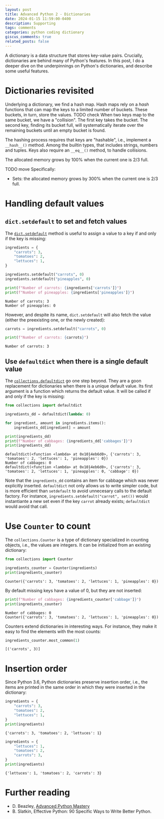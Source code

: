 ```yaml
---
layout: post
title: Advanced Python 2 - Dictionaries
date: 2024-01-15 11:59:00-0400
description: Supporting 
tags: comments
categories: python coding dictionary
giscus_comments: true
related_posts: false
---
```


A dictionary is a data structure that stores key-value pairs. Crucially, dictionaries are behind many of Python's features. In this post, I do a deeper dive on the underpinnings on Python's dictionaries, and describe some useful features.

# Dictionaries revisited

Underlying a dictionary, we find a hash map. Hash maps rely on a *hash* functions that can map the keys to a limited number of buckets. These buckets, in turn, store the values. 
TODO check
When two keys map to the same bucket, we have a "collision". The first key takes the bucket. The second key, finding its bucket full, will systematically iterate over the remaining buckets until an empty bucket is found.

The hashing process requires that keys are "hashable", i.e., implement a `__hash__()` method. Among the builtin types, that includes strings, numbers and tuples. Keys also require an `__eq__()` method, to handle collisions.

The allocated memory grows by 100% when the current one is 2/3 full.

TODO move
Specifically:

- Sets: the allocated memory grows by 300% when the current one is 2/3 full.

# Handling default values
## `dict.setdefault` to set and fetch values

The [`dict.setdefault`](https://docs.python.org/3.8/library/stdtypes.html#dict.setdefault) method is useful to assign a value to a key if and only if the key is missing:

```python
ingredients = {
    "carrots": 3,
    "tomatoes": 2,
    "lettuces": 1,
}

ingredients.setdefault("carrots", 0)
ingredients.setdefault("pineapples", 0)

print(f"Number of carrots: {ingredients['carrots']}")
print(f"Number of pineapples: {ingredients['pineapples']}")
```
```
Number of carrots: 3
Number of pineapples: 0
```

However, and despite its name, `dict.setdefault` will also fetch the value (either the preexisting one, or the newly created):

```python
carrots = ingredients.setdefault("carrots", 0)

print(f"Number of carrots: {carrots}")
```
```
Number of carrots: 3
```

## Use `defaultdict` when there is a single default value

The [`collections.defaultdict`](https://docs.python.org/3/library/collections.html#collections.defaultdict) go one step beyond. They are a goon replacement for dictionaries when there is a unique default value. Its first argument is a function which returns the default value. It will be called if and only if the key is missing:

```python
from collections import defaultdict

ingredients_dd = defaultdict(lambda: 0) 

for ingredient, amount in ingredients.items():
    ingredients_dd[ingredient] = amount

print(ingredients_dd)
print(f"Number of cabbages: {ingredients_dd['cabbages']}")
print(ingredients_dd)
```
```
defaultdict(<function <lambda> at 0x1014eb6d0>, {'carrots': 3, 'tomatoes': 2, 'lettuces': 1, 'pineapples': 0})
Number of cabbages: 0
defaultdict(<function <lambda> at 0x1014eb6d0>, {'carrots': 3, 'tomatoes': 2, 'lettuces': 1, 'pineapples': 0, 'cabbage': 0})
```

Note that the `ingredients_dd` contains an item for cabbage which was never explicitly inserted. `defaultdict` not only allows us to write simpler code, but is more efficient than `setdefault` to avoid unnecesary calls to the default factory. For instance, `ingredients.setdefault("carrot", set())` would instantiante a new set even if the key `carrot` already exists; `defaultdict` would avoid that call. 

# Use `Counter` to count

The `collections.Counter` is a type of dictionary specialized in counting objects, i.e., the values are integers. It can be initialized from an existing dictionary: 

```python
from collections import Counter

ingredients_counter = Counter(ingredients)
print(ingredients_counter)
```
```
Counter({'carrots': 3, 'tomatoes': 2, 'lettuces': 1, 'pineapples': 0})
```

By default missing keys have a value of 0, but they are not inserted:

```python
print(f"Number of cabbages: {ingredients_counter['cabbage']}")
print(ingredients_counter)
```
```
Number of cabbages: 0
Counter({'carrots': 3, 'tomatoes': 2, 'lettuces': 1, 'pineapples': 0})
```

Counters extend dictionaries in interesting ways. For instance, they make it easy to find the elements with the most counts:

```python
ingredients_counter.most_common(1)
```
```
[('carrots', 3)]
```

# Insertion order

Since Python 3.6, Python dictionaries preserve insertion order, i.e., the items are printed in the same order in which they were inserted in the dictionary:

```python
ingredients = {
    "carrots": 3,
    "tomatoes": 2,
    "lettuces": 1,
}
print(ingredients)
```
```
{'carrots': 3, 'tomatoes': 2, 'lettuces': 1}
```

```python
ingredients = {
    "lettuces": 1,
    "tomatoes": 2,
    "carrots": 3,
}
print(ingredients)
```
```
{'lettuces': 1, 'tomatoes': 2, 'carrots': 3}
```

# Further reading

* D. Beazley, [Advanced Python Mastery](https://github.com/dabeaz-course/python-mastery)
* B. Slatkin, Effective Python: 90 Specific Ways to Write Better Python.

